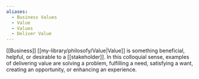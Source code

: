 ```yaml
---
aliases:
  - Business Values
  - Value
  - Values
  - Deliver Value
---
```

[[Business]] [[my-library/philosofy/Value|Value]] is something beneficial, helpful, or desirable to a [[stakeholder]]. In this colloquial sense, examples of delivering value are solving a problem, fulfilling a need, satisfying a want, creating an opportunity, or enhancing an experience.
